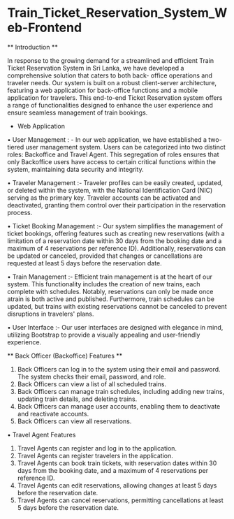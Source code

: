 # Train_Ticket_Reservation_System_Web-Frontend

** Introduction **

In response to the growing demand for a streamlined and efficient Train Ticket Reservation System in Sri Lanka, we have developed a comprehensive solution that caters to both back- office operations and traveler needs. Our system is built on a robust client-server architecture, featuring a web application for back-office functions and a mobile application for travelers. This end-to-end Ticket Reservation system offers a range of functionalities designed to enhance the user experience and ensure seamless management of train bookings.

* Web Application
  
• User Management : - In our web application, we have established a two-tiered user management system. Users can be categorized into two distinct roles: Backoffice and Travel Agent. This segregation of roles ensures that only Backoffice users have access to certain critical functions within the system, maintaining data security and integrity.

• Traveler Management :- Traveler profiles can be easily created, updated, or deleted within the system, with the National Identification Card (NIC) serving as the primary key. Traveler accounts can be activated and deactivated, granting them control over their participation in the reservation process.

• Ticket Booking Management :- Our system simplifies the management of ticket bookings, offering features such as creating new reservations (with a limitation of a reservation date within 30 days from the booking date and a maximum of 4 reservations per reference ID). Additionally, reservations can be updated or canceled, provided that changes or cancellations are requested at least 5 days before the reservation date.

• Train Management :- Efficient train management is at the heart of our system. This functionality includes the creation of new trains, each complete with schedules. Notably, reservations can only be made once atrain is both active and published. Furthermore, train schedules can be updated, but trains with existing reservations cannot be canceled to prevent disruptions in travelers' plans.

• User Interface :- Our user interfaces are designed with elegance in mind, utilizing Bootstrap to provide a visually appealing and user-friendly experience.

** Back Officer (Backoffice) Features **

1. Back Officers can log in to the system using their email and password. The system checks
their email, password, and role.
2. Back Officers can view a list of all scheduled trains.
3. Back Officers can manage train schedules, including adding new trains, updating train details, and deleting trains.
4. Back Officers can manage user accounts, enabling them to deactivate and reactivate accounts.
5. Back Officers can view all reservations.
   
• Travel Agent Features

1. Travel Agents can register and log in to the application.
2. Travel Agents can register travelers in the application.
3. Travel Agents can book train tickets, with reservation dates within 30 days from the booking date, and a maximum of 4 reservations per reference ID.
4. Travel Agents can edit reservations, allowing changes at least 5 days before the reservation date.
5. Travel Agents can cancel reservations, permitting cancellations at least 5 days before the reservation date.

